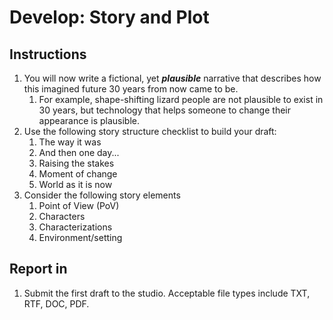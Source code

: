 # Develop: Story and Plot

## Instructions

1. You will now write a fictional, yet _**plausible**_ narrative that describes how this imagined future 30 years from now came to be.
   1. For example, shape-shifting lizard people are not plausible to exist in 30 years, but technology that helps someone to change their appearance is plausible.
2. Use the following story structure checklist to build your draft:
   1. The way it was
   2. And then one day...
   3. Raising the stakes
   4. Moment of change
   5. World as it is now
3. Consider the following story elements
   1. Point of View \(PoV\)
   2. Characters
   3. Characterizations
   4. Environment/setting

## Report in

1. Submit the first draft to the studio. Acceptable file types include TXT, RTF, DOC, PDF.



